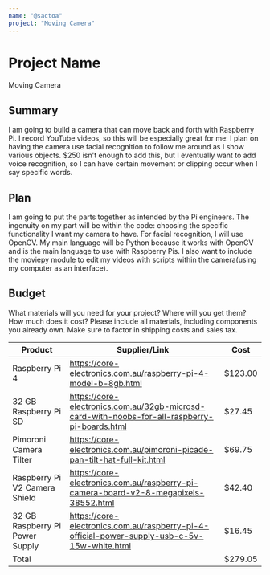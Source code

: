 ```yaml
---
name: "@sactoa"
project: "Moving Camera"
---
```


# Project Name

Moving Camera

## Summary

I am going to build a camera that can move back and forth with Raspberry Pi. I record YouTube videos, so this will be especially great for me:
I plan on having the camera use facial recognition to follow me around as I show various objects. $250 isn't enough to add this, but I eventually want 
to add voice recognition, so I can have certain movement or clipping occur when I say specific words. 

## Plan

I am going to put the parts together as intended by the Pi engineers. The ingenuity on my part will be within the code: choosing the specific
functionality I want my camera to have. For facial recognition, I will use OpenCV. My main language will be Python because it works with OpenCV and is
the main language to use with Raspberry Pis. I also want to include the moviepy module to edit my videos with scripts within the camera(using my computer
as an interface).


## Budget

What materials will you need for your project? Where will you get them? How much does it cost? Please include all materials, including components you already own. Make sure to factor in shipping costs and sales tax.

| Product         | Supplier/Link                         | Cost   |
| --------------- | ------------------------------------- | ------ |
| Raspberry Pi 4  | https://core-electronics.com.au/raspberry-pi-4-model-b-8gb.html | $123.00  |
| 32 GB Raspberry Pi SD | https://core-electronics.com.au/32gb-microsd-card-with-noobs-for-all-raspberry-pi-boards.html  | $27.45 |
| Pimoroni Camera Tilter | https://core-electronics.com.au/pimoroni-picade-pan-tilt-hat-full-kit.html  | $69.75 |
| Raspberry Pi V2 Camera Shield | https://core-electronics.com.au/raspberry-pi-camera-board-v2-8-megapixels-38552.html  | $42.40 |
| 32 GB Raspberry Pi Power Supply | https://core-electronics.com.au/raspberry-pi-4-official-power-supply-usb-c-5v-15w-white.html  | $16.45 |
| Total           |                                       | $279.05 |
